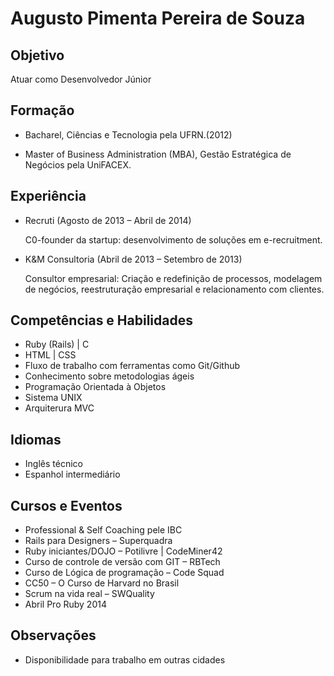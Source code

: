 Augusto Pimenta Pereira de Souza
==========

Objetivo
----------

Atuar como Desenvolvedor Júnior

Formação
----------

* Bacharel, Ciências e Tecnologia pela UFRN.(2012)

* Master of Business Administration (MBA), Gestão Estratégica de Negócios pela UniFACEX.


Experiência
----------

* Recruti (Agosto de 2013 – Abril de 2014)
	
	C0-founder da startup: desenvolvimento de soluções em e-recruitment.

* K&M Consultoria (Abril de 2013 – Setembro de 2013)
	
	Consultor empresarial: Criação e redefinição de processos, modelagem de negócios, reestruturação empresarial e relacionamento com 		clientes.


Competências e Habilidades
----------

* Ruby (Rails) | C
* HTML | CSS
* Fluxo de trabalho com ferramentas como Git/Github
* Conhecimento sobre metodologias ágeis
* Programação Orientada à Objetos
* Sistema UNIX
* Arquiterura MVC


Idiomas
----------

* Inglês técnico
* Espanhol intermediário

Cursos e Eventos
----------

* Professional & Self Coaching pele IBC
* Rails para Designers – Superquadra
* Ruby iniciantes/DOJO – Potilivre | CodeMiner42
* Curso de controle de versão com GIT – RBTech
* Curso de Lógica de programação – Code Squad
* CC50 – O Curso de Harvard no Brasil
* Scrum na vida real – SWQuality
* Abril Pro Ruby 2014

Observações
----------

* Disponibilidade para trabalho em outras cidades

